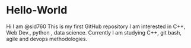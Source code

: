 # Hello-World
Hi I am @sid760
This is my first GitHub repository
I am interested in C++, Web Dev., python , data science.
Currently I am studying C++, git bash, agile and devops methodologies.
